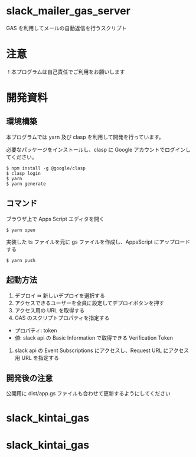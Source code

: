 # slack_mailer_gas_server

GAS を利用してメールの自動返信を行うスクリプト

# 注意

！本プログラムは自己責任でご利用をお願いします

# 開発資料

## 環境構築

本プログラムでは yarn 及び clasp を利用して開発を行っています。

必要なパッケージをインストールし、clasp に Google アカウントでログインしてください。

```
$ npm install -g @google/clasp
$ clasp login
$ yarn
$ yarn generate
```

## コマンド

ブラウザ上で Apps Script エディタを開く

```
$ yarn open
```

実装した ts ファイルを元に gs ファイルを作成し、AppsScript にアップロードする

```
$ yarn push
```

## 起動方法

1. デプロイ ⇛ 新しいデプロイを選択する
1. アクセスできるユーザーを全員に設定してデプロイボタンを押す
1. アクセス用の URL を取得する
1. GAS のスクリプトプロパティを指定する

- プロパティ: token
- 値: slack api の Basic Information で取得できる Verification Token

1. slack api の Event Subscriptions にアクセスし、Request URL にアクセス用 URL を指定する

## 開発後の注意

公開用に dist/app.gs ファイルも合わせて更新するようにしてください
# slack_kintai_gas
# slack_kintai_gas
